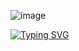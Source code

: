 ![image](https://github.com/actuator/actuator/assets/78701239/e64700c3-a8c3-4f6f-b6da-3e9d99522315)



[![Typing SVG](https://readme-typing-svg.demolab.com/?lines=youtube.com/@actuator)](https://youtube.com/@actuator)
